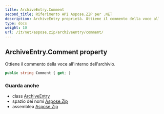 ```yaml
---
title: ArchiveEntry.Comment
second_title: Riferimento API Aspose.ZIP per .NET
description: ArchiveEntry proprietà. Ottiene il commento della voce allinterno dellarchivio.
type: docs
weight: 10
url: /it/net/aspose.zip/archiveentry/comment/
---
```

## ArchiveEntry.Comment property

Ottiene il commento della voce all'interno dell'archivio.

```csharp
public string Comment { get; }
```

### Guarda anche

* class [ArchiveEntry](../)
* spazio dei nomi [Aspose.Zip](../../archiveentry/)
* assemblea [Aspose.Zip](../../../)


